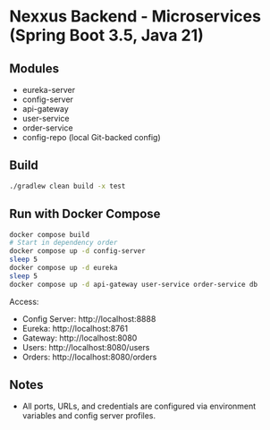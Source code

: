 # Nexxus Backend - Microservices (Spring Boot 3.5, Java 21)

## Modules
- eureka-server
- config-server
- api-gateway
- user-service
- order-service
- config-repo (local Git-backed config)

## Build
```bash
./gradlew clean build -x test
```

## Run with Docker Compose
```bash
docker compose build
# Start in dependency order
docker compose up -d config-server
sleep 5
docker compose up -d eureka
sleep 5
docker compose up -d api-gateway user-service order-service db
```

Access:
- Config Server: http://localhost:8888
- Eureka: http://localhost:8761
- Gateway: http://localhost:8080
- Users: http://localhost:8080/users
- Orders: http://localhost:8080/orders

## Notes
- All ports, URLs, and credentials are configured via environment variables and config server profiles.
